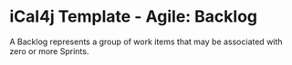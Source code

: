 # iCal4j Template - Agile: Backlog

A Backlog represents a group of work items that may be associated with zero or more Sprints.
